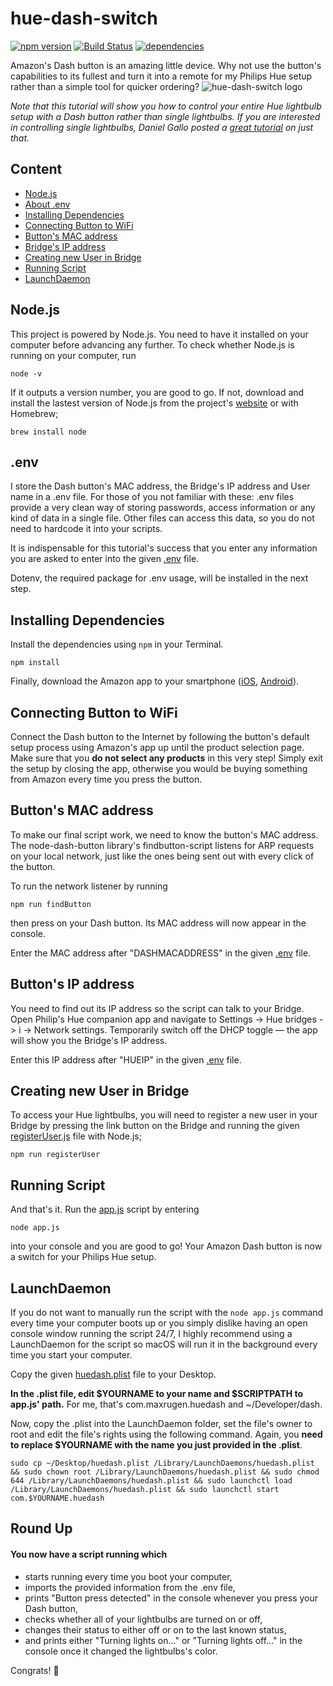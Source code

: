 # hue-dash-switch
[![npm version](https://badge.fury.io/js/hue-dash-switch.svg)](https://badge.fury.io/js/hue-dash-switch) [![Build Status](https://travis-ci.org/maxrugen/hue-dash-switch.svg?branch=master)](https://travis-ci.org/maxrugen/hue-dash-switch) [![dependencies](https://david-dm.org/maxrugen/hue-dash-switch.svg)](https://david-dm.org/maxrugen/hue-dash-switch)

Amazon's Dash button is an amazing little device. Why not use the button's capabilities to its fullest and turn it into a remote for my Philips Hue setup rather than a simple tool for quicker ordering?
![hue-dash-switch logo](https://maxrugen.com/logo.png)


*Note that this tutorial will show you how to control your entire Hue lightbulb setup with a Dash button rather than single lightbulbs. If you are interested in controlling single lightbulbs, Daniel Gallo posted a [great tutorial](http://www.danielgallo.co.uk/post/hack-an-amazon-dash-button-to-control-philips-hue-lights/) on just that.*

## Content
* [Node.js](#nodejs)
* [About .env](#env)
* [Installing Dependencies](#installing-dependencies)
* [Connecting Button to WiFi](#connecting-button-to-wifi)
* [Button's MAC address](#buttons-mac-address)
* [Bridge's IP address](#buttons-ip-address)
* [Creating new User in Bridge](#creating-new-user-in-bridge)
* [Running Script](#running-script)
* [LaunchDaemon](#launchdaemon)

## Node.js
This project is powered by Node.js. You need to have it installed on your computer before advancing any further. To check whether Node.js is running on your computer, run
```
node -v
```
If it outputs a version number, you are good to go. If not, download and install the lastest version of Node.js from the project's [website](https://nodejs.org/) or with Homebrew;
```
brew install node
```

## .env
I store the Dash button's MAC address, the Bridge's IP address and User name  in a .env file. For those of you not familiar with these: .env files provide a very clean way of storing passwords, access information or any kind of data in a single file. Other files can access this data, so you do not need to hardcode it into your scripts.

It is indispensable for this tutorial's success that you enter any information you are asked to enter into the given  [.env](../master/.env) file.

Dotenv, the required package for .env usage, will be installed in the next step.    

## Installing Dependencies


Install the dependencies using ```npm``` in your Terminal.

```
npm install
```
Finally, download the Amazon app to your smartphone ([iOS](https://itunes.apple.com/de/app/amazon/id348712880?mt=8), [Android](https://play.google.com/store/apps/details?id=com.amazon.mShop.android.shopping)).

## Connecting Button to WiFi
Connect the Dash button to the Internet by following the button's default setup process using Amazon's app up until the product selection page. Make sure that you **do not select any products** in this very step! Simply exit the setup by closing the app, otherwise you would be buying something from Amazon every time you press the button.

## Button's MAC address
To make our final script work, we need to know the button's MAC address. The node-dash-button library's findbutton-script listens for ARP requests on your local network, just like the ones being sent out with every click of the button.

To run the network listener by running
```
npm run findButton
```
then press on your Dash button. Its MAC address will now appear in the console.

Enter the MAC address after "DASHMACADDRESS" in the given [.env](../master/.env) file.

## Button's IP address
You need to find out its IP address so the script can talk to your Bridge. Open Philip's Hue companion app and navigate to Settings -> Hue bridges -> i -> Network settings. Temporarily switch off the DHCP toggle — the app will show you the Bridge's IP address.

Enter this IP address after "HUEIP" in the given [.env](../master/.env) file.


## Creating new User in Bridge
To access your Hue lightbulbs, you will need to register a new user in your Bridge by pressing the link button on the Bridge and running the given [registerUser.js](../master/registerUser.js) file with Node.js;
```
npm run registerUser
```


## Running Script
And that's it. Run the [app.js](../master/app.js) script by entering
```
node app.js
```
into your console and you are good to go! Your Amazon Dash button is now a switch for your Philips Hue setup.

## LaunchDaemon
If you do not want to manually run the script with the `node app.js` command every time your computer boots up or you simply dislike having an open console window running the script 24/7, I highly recommend using a LaunchDaemon for the script so macOS will run it in the background every time you start your computer.

Copy the given [huedash.plist](../master/huedash.plist) file to your Desktop.

**In the .plist file, edit $YOURNAME to your name and $SCRIPTPATH to app.js' path.** For me, that's com.maxrugen.huedash and ~/Developer/dash.

Now, copy the .plist into the LaunchDaemon folder, set the file's owner to root and edit the file's rights using the following command. Again, you **need to replace $YOURNAME with the name you just provided in the .plist**.
```
sudo cp ~/Desktop/huedash.plist /Library/LaunchDaemons/huedash.plist && sudo chown root /Library/LaunchDaemons/huedash.plist && sudo chmod 644 /Library/LaunchDaemons/huedash.plist && sudo launchctl load /Library/LaunchDaemons/huedash.plist && sudo launchctl start com.$YOURNAME.huedash
```

## Round Up
#### You now have a script running which
* starts running every time you boot your computer,
* imports the provided information from the .env file,
* prints "Button press detected" in the console whenever you press your Dash button,
* checks whether all of your lightbulbs are turned on or off,
* changes their status to either off or on to the last known status,
* and prints either "Turning lights on..." or "Turning lights off..." in the console once it changed the lightbulbs's color.

Congrats! 🎉
